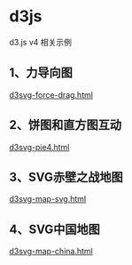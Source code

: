 # d3js
d3.js v4 相关示例

## 1、力导向图
[d3svg-force-drag.html](http://kestrel.cc/myblog/html/svgchart/d3svg-force-drag.htm)

## 2、饼图和直方图互动
[d3svg-pie4.html](http://kestrel.cc/myblog/html/svgchart/d3svg-pie4.htm)

## 3、SVG赤壁之战地图
[d3svg-map-svg.html](http://kestrel.cc/myblog/html/svgchart/d3svg-map-svg.htm)

## 4、SVG中国地图
[d3svg-map-china.html](http://kestrel.cc/myblog/html/svgchart/d3svg-map-china.htm)
